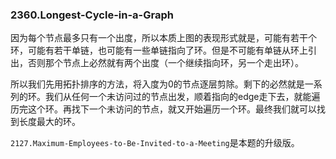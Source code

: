 ### 2360.Longest-Cycle-in-a-Graph

因为每个节点最多只有一个出度，所以本质上图的表现形式就是，可能有若干个环，可能有若干单链，也可能有一些单链指向了环。但是不可能有单链从环上引出，否则那个节点上必然就有两个出度（一个继续指向环，另一个走出环）。

所以我们先用拓扑排序的方法，将入度为0的节点逐层剪除。剩下的必然就是一系列的环。我们从任何一个未访问过的节点出发，顺着指向的edge走下去，就能遍历完这个环。再找下一个未访问的节点，就又开始遍历一个环。最终我们就可以找到长度最大的环。

`2127.Maximum-Employees-to-Be-Invited-to-a-Meeting`是本题的升级版。
